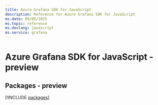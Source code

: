 ```yaml
---
title: Azure Grafana SDK for JavaScript
description: Reference for Azure Grafana SDK for JavaScript
ms.date: 09/05/2025
ms.topic: reference
ms.devlang: javascript
ms.service: grafana
---
```

# Azure Grafana SDK for JavaScript - preview
## Packages - preview
[!INCLUDE [packages](grafana-index.md)]